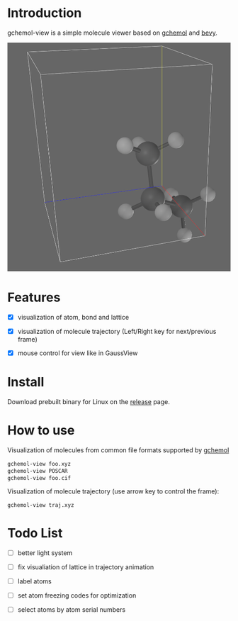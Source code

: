 
# Introduction

gchemol-view is a simple molecule viewer based on [gchemol](https://github.com/gchemol/gchemol) and [bevy](https://bevyengine.org/).

![img](data/72/9b0609-04b6-40c0-93db-5674f85b0738/2023-04-09_09-52-36_screenshot.png)


# Features

-   [X] visualization of atom, bond and lattice
-   [X] visualization of molecule trajectory (Left/Right key for next/previous frame)
-   [X] mouse control for view like in GaussView


# Install

Download prebuilt binary for Linux on the [release](https://github.com/ybyygu/bevy-atoms/release) page.


# How to use

Visualization of molecules from common file formats supported by [gchemol](https://github.com/gchemol/gchemol-readwrite/tree/master/src/formats)

    gchemol-view foo.xyz
    gchemol-view POSCAR
    gchemol-view foo.cif

Visualization of molecule trajectory (use arrow key to control the frame):

    gchemol-view traj.xyz


# Todo List

-   [ ] better light system
-   [ ] fix visualiation of lattice in trajectory animation
-   [ ] label atoms
-   [ ] set atom freezing codes for optimization
-   [ ] select atoms by atom serial numbers

